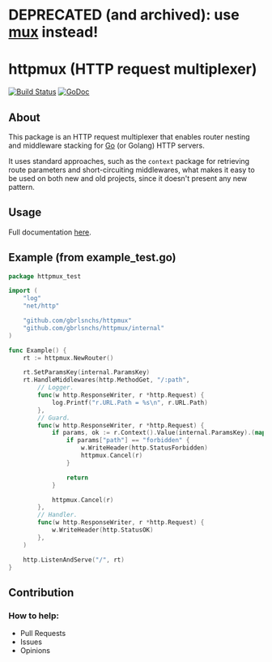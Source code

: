 # DEPRECATED (and archived): use [mux](https://github.com/gbrlsnchs/mux) instead!

# httpmux (HTTP request multiplexer)
[![Build Status](https://travis-ci.org/gbrlsnchs/httpmux.svg?branch=master)](https://travis-ci.org/gbrlsnchs/httpmux)
[![GoDoc](https://img.shields.io/badge/godoc-reference-blue.svg)](https://godoc.org/github.com/gbrlsnchs/httpmux)

## About
This package is an HTTP request multiplexer that enables router nesting 
and middleware stacking for [Go] (or Golang) HTTP servers.

It uses standard approaches, such as the `context` package for retrieving
route parameters and short-circuiting middlewares, what makes it easy to be used
on both new and old projects, since it doesn't present any new pattern.

## Usage
Full documentation [here].

## Example (from example_test.go)
```go
package httpmux_test

import (
	"log"
	"net/http"

	"github.com/gbrlsnchs/httpmux"
	"github.com/gbrlsnchs/httpmux/internal"
)

func Example() {
	rt := httpmux.NewRouter()

	rt.SetParamsKey(internal.ParamsKey)
	rt.HandleMiddlewares(http.MethodGet, "/:path",
		// Logger.
		func(w http.ResponseWriter, r *http.Request) {
			log.Printf("r.URL.Path = %s\n", r.URL.Path)
		},
		// Guard.
		func(w http.ResponseWriter, r *http.Request) {
			if params, ok := r.Context().Value(internal.ParamsKey).(map[string]string); ok {
				if params["path"] == "forbidden" {
					w.WriteHeader(http.StatusForbidden)
					httpmux.Cancel(r)
				}

				return
			}

			httpmux.Cancel(r)
		},
		// Handler.
		func(w http.ResponseWriter, r *http.Request) {
			w.WriteHeader(http.StatusOK)
		},
	)

	http.ListenAndServe("/", rt)
}
```

## Contribution
### How to help:
- Pull Requests
- Issues
- Opinions

[Go]: https://golang.org
[here]: https://godoc.org/github.com/gbrlsnchs/httpmux
